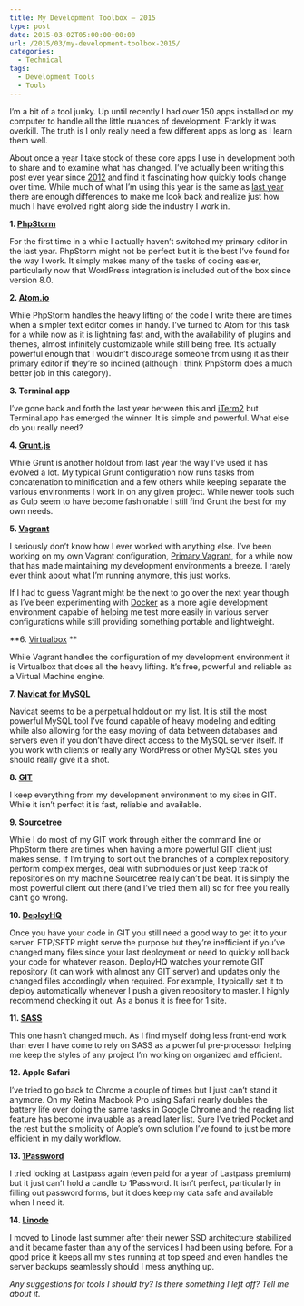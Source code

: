```yaml
---
title: My Development Toolbox – 2015
type: post
date: 2015-03-02T05:00:00+00:00
url: /2015/03/my-development-toolbox-2015/
categories:
  - Technical
tags:
  - Development Tools
  - Tools
---
```


I’m a bit of a tool junky. Up until recently I had over 150 apps installed on my computer to handle all the little nuances of development. Frankly it was overkill. The truth is I only really need a few different apps as long as I learn them well.

About once a year I take stock of these core apps I use in development both to share and to examine what has changed. I’ve actually been writing this post ever year since [2012][1] and find it fascinating how quickly tools change over time. While much of what I’m using this year is the same as [last year][2] there are enough differences to make me look back and realize just how much I have evolved right along side the industry I work in.

**1. [PhpStorm](http://www.jetbrains.com/phpstorm/)**

For the first time in a while I actually haven’t switched my primary editor in the last year. PhpStorm might not be perfect but it is the best I’ve found for the way I work. It simply makes many of the tasks of coding easier, particularly now that WordPress integration is included out of the box since version 8.0.

**2. [Atom.io](https://atom.io)**

While PhpStorm handles the heavy lifting of the code I write there are times when a simpler text editor comes in handy. I’ve turned to Atom for this task for a while now as it is lightning fast and, with the availability of plugins and themes, almost infinitely customizable while still being free. It’s actually powerful enough that I wouldn’t discourage someone from using it as their primary editor if they’re so inclined (although I think PhpStorm does a much better job in this category).

**3. Terminal.app**

I’ve gone back and forth the last year between this and [iTerm2](http://iterm2.com) but Terminal.app has emerged the winner. It is simple and powerful. What else do you really need?

**4. [Grunt.js](http://gruntjs.com)**

While Grunt is another holdout from last year the way I’ve used it has evolved a lot. My typical Grunt configuration now runs tasks from concatenation to minification and a few others while keeping separate the various environments I work in on any given project. While newer tools such as Gulp seem to have become fashionable I still find Grunt the best for my own needs.

**5. [Vagrant](http://www.vagrantup.com)**

I seriously don’t know how I ever worked with anything else. I’ve been working on my own Vagrant configuration, [Primary Vagrant](https://github.com/ChrisWiegman/primary-vagrant), for a while now that has made maintaining my development environments a breeze. I rarely ever think about what I’m running anymore, this just works.

If I had to guess Vagrant might be the next to go over the next year though as I’ve been experimenting with [Docker](https://www.docker.com) as a more agile development environment capable of helping me test more easily in various server configurations while still providing something portable and lightweight.

**6. [Virtualbox](https://www.virtualbox.org)
**

While Vagrant handles the configuration of my development environment it is Virtualbox that does all the heavy lifting. It’s free, powerful and reliable as a Virtual Machine engine.

**7. [Navicat for MySQL](http://www.navicat.com/products/navicat-for-mysql)**

Navicat seems to be a perpetual holdout on my list. It is still the most powerful MySQL tool I’ve found capable of heavy modeling and editing while also allowing for the easy moving of data between databases and servers even if you don’t have direct access to the MySQL server itself. If you work with clients or really any WordPress or other MySQL sites you should really give it a shot.

**8. [GIT](http://www.git-scm.com)**

I keep everything from my development environment to my sites in GIT. While it isn’t perfect it is fast, reliable and available.

**9. [Sourcetree](http://www.sourcetreeapp.com)**

While I do most of my GIT work through either the command line or PhpStorm there are times when having a more powerful GIT client just makes sense. If I’m trying to sort out the branches of a complex repository, perform complex merges, deal with submodules or just keep track of repositories on my machine Sourcetree really can’t be beat. It is simply the most powerful client out there (and I’ve tried them all) so for free you really can’t go wrong.

**10. [DeployHQ](https://www.deployhq.com)**

Once you have your code in GIT you still need a good way to get it to your server. FTP/SFTP might serve the purpose but they’re inefficient if you’ve changed many files since your last deployment or need to quickly roll back your code for whatever reason. DeployHQ watches your remote GIT repository (it can work with almost any GIT server) and updates only the changed files accordingly when required. For example, I typically set it to deploy automatically whenever I push a given repository to master. I highly recommend checking it out. As a bonus it is free for 1 site.

**11. [SASS](http://sass-lang.com)**

This one hasn’t changed much. As I find myself doing less front-end work than ever I have come to rely on SASS as a powerful pre-processor helping me keep the styles of any project I’m working on organized and efficient.

**12. Apple Safari**

I’ve tried to go back to Chrome a couple of times but I just can’t stand it anymore. On my Retina Macbook Pro using Safari nearly doubles the battery life over doing the same tasks in Google Chrome and the reading list feature has become invaluable as a read later list. Sure I’ve tried Pocket and the rest but the simplicity of Apple’s own solution I’ve found to just be more efficient in my daily workflow.

**13. [1Password](https://agilebits.com/onepassword)**

I tried looking at Lastpass again (even paid for a year of Lastpass premium) but it just can’t hold a candle to 1Password. It isn’t perfect, particularly in filling out password forms, but it does keep my data safe and available when I need it.

**14. [Linode](https://www.linode.com)**

I moved to Linode last summer after their newer SSD architecture stabilized and it became faster than any of the services I had been using before. For a good price it keeps all my sites running at top speed and even handles the server backups seamlessly should I mess anything up.

_Any suggestions for tools I should try? Is there something I left off? Tell me about it._

 [1]: /2012/02/my-web-development-toolbox-2012/
 [2]: /2014/01/my-development-toolbox-2014/